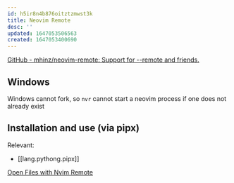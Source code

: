 ```yaml
---
id: h5ir8n4b876oitztzmwst3k
title: Neovim Remote
desc: ''
updated: 1647053506563
created: 1647053400690
---
```


[GitHub - mhinz/neovim-remote: Support for --remote and friends.](https://github.com/mhinz/neovim-remote#installation)

## Windows

Windows cannot fork, so `nvr` cannot start a neovim process if one does not already exist

## Installation and use (via pipx)

Relevant:

- [[lang.pythong.pipx]]


[Open Files with Nvim Remote](https://dev.to/waylonwalker/open-files-with-nvim-remote-ck5)